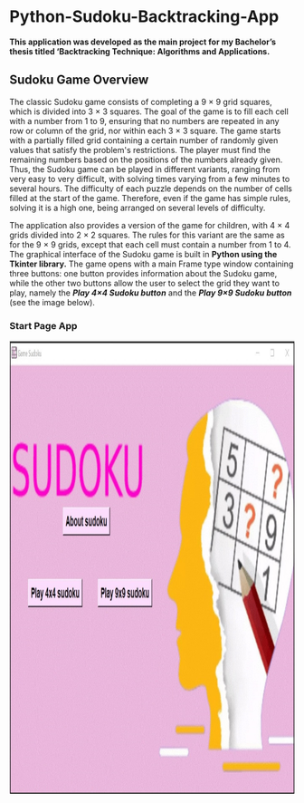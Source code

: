 # Python-Sudoku-Backtracking-App

**This application was developed as the main project for my Bachelor’s thesis titled ‘Backtracking Technique: Algorithms and Applications.**  

## Sudoku Game Overview  
The classic Sudoku game consists of completing a 9 × 9 grid squares, which is divided into 3 × 3 squares. The goal of the game is to fill each cell with a number from 1 to 9, ensuring that no numbers are repeated in any row or column of the grid, nor within each 3 × 3 square. The game starts with a partially filled grid containing a certain number of randomly given values that satisfy the problem's restrictions.
The player must find the remaining numbers based on the positions of the numbers already given. Thus, the Sudoku game can be played in different variants, ranging from very easy to very difficult, with solving times varying from a few minutes to several hours. The difficulty of each puzzle depends on the number of cells filled at the start of the game. Therefore, even if the game has simple rules, solving it is a high one, being arranged on several levels of difficulty.  

The application also provides a version of the game for children, with 4 × 4 grids divided into 2 × 2 squares. The rules for this variant are the same as for the 9 × 9 grids, except that each cell must contain a number from 1 to 4. The graphical interface of the Sudoku game is built in **Python using the Tkinter library.** The game opens with a main Frame type window containing three buttons: one button provides information about the Sudoku game, while the other two buttons allow the user to select the grid they want to play, namely the **_Play 4×4 Sudoku button_** and the **_Play 9×9 Sudoku button_** (see the image below).  

### <b>Start Page App</b>
<img src="images/StartPage.jpg"  width="800" height="800" >

